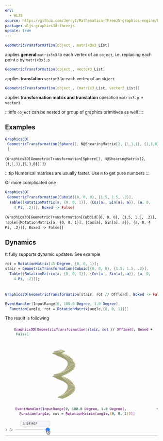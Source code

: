 ```yaml
---
env:
  - WLJS
source: https://github.com/JerryI/Mathematica-ThreeJS-graphics-engine/blob/dev/src/kernel.js
package: wljs-graphics3d-threejs
update: true
---
```

```mathematica
GeometricTransformation[object_, matrix3x3_List]
```

applies __general__ `matrix3x3` to each vertex of an `object`, i.e. replacing each point `p` by `matrix3x3.p`

```mathematica
GeometricTransformation[object_, vector3_List]
```

applies __translation__ `vector3` to each vertex of an `object`

```mathematica
GeometricTransformation[object_, {matrix3_List, vector3_List}]
```

applies __transformation matrix and translation__ operation `matrix3.p + vector3`


:::info
`object` can be nested or group of graphics primitives as well
:::

## Examples

```mathematica
Graphics3D[
 GeometricTransformation[Sphere[], N@ShearingMatrix[2, {1,1,1}, {1,1,0}]]
 ]
```

<Wl >{`Graphics3D[GeometricTransformation[Sphere[], N@ShearingMatrix[2, {1,1,1},{1,1,0}]]]`}</Wl>

:::tip
Numerical matrixes are usually faster. Use `N` to get pure numbers
:::

Or more complicated one

```mathematica
Graphics3D[
 GeometricTransformation[Cuboid[{0, 0, 0}, {1.5, 1.5, .2}], 
  Table[{RotationMatrix[a, {0, 0, 1}], {Cos[a], Sin[a], a}}, {a, 0, 
    4 Pi, .2}]], Boxed -> False]
```

<Wl >{`Graphics3D[GeometricTransformation[Cuboid[{0, 0, 0}, {1.5, 1.5, .2}], Table[{RotationMatrix[a, {0, 0, 1}], {Cos[a], Sin[a], a}}, {a, 0, 4 Pi, .2}]], Boxed -> False]`}</Wl>


## Dynamics
It fully supports dynamic updates. See example

```mathematica title="cell 1"
rot = RotationMatrix[45 Degree, {0, 0, 1}];
stair = GeometricTransformation[Cuboid[{0, 0, 0}, {1.5, 1.5, .2}], 
  Table[{RotationMatrix[a, {0, 0, 1}], {Cos[a], Sin[a], a}}, {a, 0, 
    4 Pi, .2}]];

    
Graphics3D[GeometricTransformation[stair, rot // Offload], Boxed -> False]
```

```mathematica title="cell 2"
EventHandler[InputRange[0, 180.0 Degree, 1.0 Degree], 
  Function[angle, rot = RotationMatrix[angle,{0, 0, 1}]]]
```

The result is following

![](../../../imgs/RotationMatriix3D-ezgif.com-optipng.png)